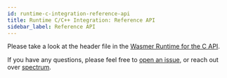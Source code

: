 ```yaml
---
id: runtime-c-integration-reference-api
title: Runtime C/C++ Integration: Reference API
sidebar_label: Reference API
---
```


Please take a look at the header file in the [Wasmer Runtime for the C API](https://github.com/wasmerio/wasmer/blob/master/lib/runtime-c-api/wasmer.h).

If you have any questions, please feel free to [open an issue](https://github.com/wasmerio/wasmer/issues), or reach out over [spectrum](https://spectrum.chat/wasmer?tab=posts).
